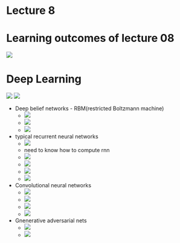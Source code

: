 # Lecture 8

# Learning outcomes of lecture 08
![](../../attachments/Pasted%20image%2020231219120247.png)

# Deep Learning
![](../../attachments/Pasted%20image%2020231219120654.png)
![](../../attachments/Pasted%20image%2020231219130416.png)
- Deep belief networks - RBM(restricted Boltzmann machine)
	- ![](../../attachments/Pasted%20image%2020231219130457.png)
	- ![](../../attachments/Pasted%20image%2020231219130527.png)
	- ![](../../attachments/Pasted%20image%2020231219130720.png)
- typical recurrent neural networks
	- ![](../../attachments/Pasted%20image%2020231219131033.png)
	- need to know how to compute rnn
	- ![](../../attachments/Pasted%20image%2020231219131429.png)
	- ![](../../attachments/Pasted%20image%2020231219131442.png)
	- ![](../../attachments/Pasted%20image%2020231219131452.png)
	- ![](../../attachments/Pasted%20image%2020231219131936.png)
- Convolutional neural networks
	- ![](../../attachments/Pasted%20image%2020231219132308.png)
	- ![](../../attachments/Pasted%20image%2020231219132355.png)
	- ![](../../attachments/Pasted%20image%2020231219132508.png)
	- ![](../../attachments/Pasted%20image%2020231219132619.png)
- Gnenerative adversarial nets
	- ![](../../attachments/Pasted%20image%2020231219132648.png)
	- ![](../../attachments/Pasted%20image%2020231219132811.png)

